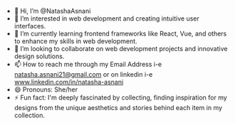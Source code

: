 - 👋 Hi, I’m @NatashaAsnani
- 👀 I’m interested in web development and creating intuitive user interfaces.
- 🌱 I’m currently learning frontend frameworks like React, Vue, and others to enhance my skills in web development.
- 💞️ I’m looking to collaborate on web development projects and innovative design solutions.
- 📫 How to reach me through my Email Address i-e natasha.asnani21@gmail.com or on linkedin i-e www.linkedin.com/in/natasha-asnani
- 😄 Pronouns: She/her
- ⚡ Fun fact:  I'm deeply fascinated by collecting, finding inspiration for my designs from the unique aesthetics and stories behind each item in my collection.

<!---
NatashaAsnani/NatashaAsnani is a ✨ special ✨ repository because its `README.md` (this file) appears on your GitHub profile.
You can click the Preview link to take a look at your changes.
--->
